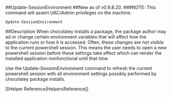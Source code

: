 ##Update-SessionEnvironment
##New as of v0.9.8.20.
###NOTE: This command will assert UAC/Admin privileges on the machine.  
  
`Update-SessionEnvironment`
  
##Description
When chocolatey installs a package, the package author may ad or change 
certain environment variables that will affect how the application runs 
or how it is accessed. Often, these changes are not visible to the current 
powershell session. This means the user needs to open a new powershell 
session before these settings take effect which can render the installed 
application nonfunctional until that time.

Use the Update-SessionEnvironment command to refresh the current 
powershell session with all environment settings possibly performed by 
chocolatey package installs.
  
[[Helper Reference|HelpersReference]]  